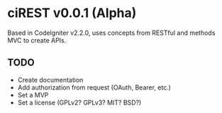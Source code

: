 # ciREST v0.0.1 (Alpha)

Based in CodeIgniter v2.2.0, uses concepts from RESTful and methods MVC to create APIs.

## TODO

* Create documentation
* Add authorization from request (OAuth, Bearer, etc.)
* Set a MVP
* Set a license (GPLv2? GPLv3? MIT? BSD?)
